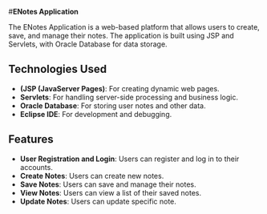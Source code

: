 #**ENotes Application**

The ENotes Application is a web-based platform that allows users to create, save, and manage their notes. The application is built using JSP and Servlets, with Oracle Database for data storage.

## Technologies Used

- **(JSP (JavaServer Pages)**: For creating dynamic web pages.
- **Servlets**: For handling server-side processing and business logic.
- **Oracle Database**: For storing user notes and other data.
- **Eclipse IDE**: For development and debugging.

## Features

- **User Registration and Login**: Users can register and log in to their accounts.
- **Create Notes**: Users can create new notes.
- **Save Notes**: Users can save and manage their notes.
- **View Notes**: Users can view a list of their saved notes.
- **Update Notes**: Users can update specific note.
